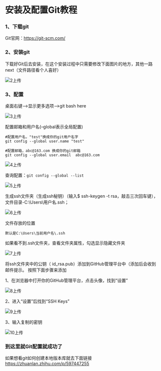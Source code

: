 # 安装及配置Git教程

### 1、下载git
Git官网：https://git-scm.com/

### 2、安装git
下载好Git后去安装，在这个安装过程中只需要修改下面图片的地方，其他一路next（文件路径看个人喜好）

![2上传][2]

[2]:./img/git安装2.png

### 3、配置
桌面右键——>显示更多选项——>git bash here

![3上传][3]

[3]:./img/git配置1.png

配置邮箱和用户名(–global表示全局配置)

```
#配置用户名，"test"换成你的git用户名字
git config --global user.name "test"

#配置邮箱，abc@163.com 换成你的git邮箱
git config --global user.email  abc@163.com
```

![4上传][4]

[4]:./img/git配置2.png

查询配置：`git config --global --list`

![5上传][5]

[5]:./img/git配置3.png

生成ssh文件夹（生成ssh秘钥）（输入$ ssh-keygen -t rsa，敲击三次回车键），文件目录-C:\Users\用户名.ssh；

![6上传][6]

[6]:./img/git配置4.png

文件存放的位置

`默认是C:\Users\当前用户名\.ssh`

如果看不到.ssh文件夹，查看文件夹属性，勾选显示隐藏文件夹

![7上传][7]

[7]:./img/git配置5.png
将ssh文件夹中的公钥（ id_rsa.pub）添加到GitHub管理平台中（添加后会收到邮件提示。
按照下面步骤来添加

1、在浏览器中打开你的GitHub管理平台，点击头像，找到“设置”

![8上传][8]

[8]:./img/git配置6.png
2、进入“设置”后找到“SSH Keys”

![9上传][9]

[9]:./img/git配置7.png
3、输入复制的密钥

![10上传][10]

[10]:./img/git配置8.png
### 到这里就Git配置就成功了

如果想看git如何创建本地版本库就去下面链接
https://zhuanlan.zhihu.com/p/597447255

